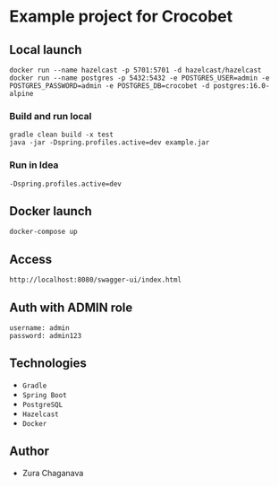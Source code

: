 # Example project for Crocobet

## Local launch

```
docker run --name hazelcast -p 5701:5701 -d hazelcast/hazelcast
docker run --name postgres -p 5432:5432 -e POSTGRES_USER=admin -e POSTGRES_PASSWORD=admin -e POSTGRES_DB=crocobet -d postgres:16.0-alpine
```

### Build and run local
```
gradle clean build -x test
java -jar -Dspring.profiles.active=dev example.jar
```

### Run in Idea
```
-Dspring.profiles.active=dev
```

## Docker launch

```
docker-compose up
```

## Access
```
http://localhost:8080/swagger-ui/index.html
```

## Auth with ADMIN role
```
username: admin
password: admin123
```

## Technologies

* `Gradle`
* `Spring Boot`
* `PostgreSQL`
* `Hazelcast`
* `Docker`

## Author

* Zura Chaganava

